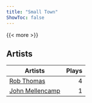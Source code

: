 ```yaml
---
title: "Small Town"
ShowToc: false
---
```


{{< more >}}

## Artists
Artists | Plays 
----- | -----: 
[Rob Thomas](/artists/rob-thomas-41846) | 4
[John Mellencamp](/artists/john-mellencamp-40082) | 1

